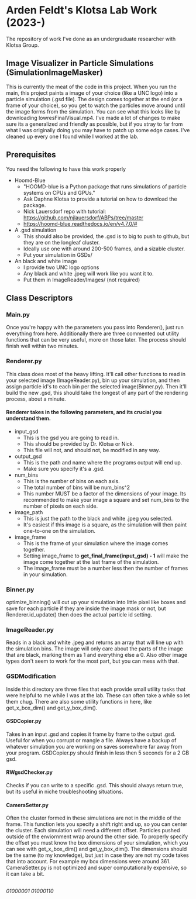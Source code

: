 # Arden Feldt's Klotsa Lab Work (2023-)
The repository of work I've done as an undergraduate researcher with Klotsa Group.

## Image Visualizer in Particle Simulations (SimulationImageMasker)
This is currently the meat of the code in this project. When you run the main, this project paints a image of your choice (like a UNC logo) into a particle simulation (.gsd file). The design comes together at the end (or a frame of your choice), so you get to watch the particles move around until the image forms from the simulation. You can see what this looks like by downloading lowresFinalVisual.mp4. I've made a lot of changes to make sure its a generalized and friendly as possible, but if you stray to far from what I was originally doing you may have to patch up some edge cases. I've cleaned up every one I found while I worked at the lab.

## Prerequisites
You need the following to have this work properly
* Hoomd-Blue
  * "HOOMD-blue is a Python package that runs simulations of particle systems on CPUs and GPUs."
  * Ask Daphne Klotsa to provide a tutorial on how to download the package.
  * Nick Lauersdorf repo with tutorial: https://github.com/njlauersdorf/ABPs/tree/master 
  * https://hoomd-blue.readthedocs.io/en/v4.7.0/#
* A .gsd simulation
  * This should also be provided, the .gsd is to big to push to github, but they are on the longleaf cluster.
  * Ideally use one with around 200-500 frames, and a sizable cluster.
  * Put your simulation in GSDs/
* An black and white image
  * I provide two UNC logo options
  * Any black and white .jpeg will work like you want it to.
  * Put them in ImageReader/Images/ (not required)

## Class Descriptors

### Main.py
Once you're happy with the parameters you pass into Renderer(), just run everything from here. Additionally there are three commented out utility functions that can be very useful, more on those later. The process should finish well within two minutes.

### Renderer.py
This class does most of the heavy lifting. It'll call other functions to read in your selected image (ImageReader.py), bin up your simulation, and then assign particle id's to each bin per the selected image(Binner.py). Then it'll build the new .gsd, this should take the longest of any part of the rendering process, about a minute.

#### Renderer takes in the following parameters, and its crucial you understand them.
* input_gsd
  * This is the gsd you are going to read in.
  * This should be provided by Dr. Klotsa or Nick.
  * This file will not, and should not, be modified in any way.
* output_gsd
  * This is the path and name where the programs output will end up.
  * Make sure you specify it's a .gsd.
* num_bins
  * This is the number of bins on each axis.
  * The total number of bins will be num_bins^2
  * This number MUST be a factor of the dimensions of your image. Its recommended to make your image a square and set num_bins to the number of pixels on each side.
* image_path
  * This is just the path to the black and white .jpeg you selected.
  * It's easiest if this image is a square, as the simulation will then paint one-to-one on the simulation.
* image_frame
  * This is the frame of your simulation where the image comes together.
  * Setting image_frame to **get_final_frame(input_gsd) - 1** will make the image come together at the last frame of the simulation.
  * The image_frame must be a number less then the number of frames in your simulation.

### Binner.py
optimize_binning() will cut up your simulation into little pixel like boxes and save for each particle if they are inside the image mask or not, but Renderer.id_update() then does the actual particle id setting.

### ImageReader.py
Reads in a black and white .jpeg and returns an array that will line up with the simulation bins. The image will only care about the parts of the image that are black, marking them as 1 and everything else a 0. Also other image types don't seem to work for the most part, but you can mess with that.

### GSDModification
Inside this directory are three files that each provide small utility tasks that were helpful to me while I was at the lab. These can often take a while so let them chug. There are also some utility functions in here, like get_x_box_dim() and get_y_box_dim().

#### GSDCopier.py
Takes in an input .gsd and copies it frame by frame to the output .gsd. Useful for when you corrupt or mangle a file. Always have a backup of whatever simulation you are working on saves somewhere far away from your program. GSDCopier.py should finish in less then 5 seconds for a 2 GB gsd.

#### RWgsdChecker.py
Checks if you can write to a specific .gsd. This should always return true, but its useful in niche troubleshooting situations.

#### CameraSetter.py
Often the cluster formed in these simulations are not in the middle of the frame. This function lets you specify a shift right and up, so you can center the cluster. Each simulation will need a different offset. Particles pushed outside of the enviornment wrap around the other side. To properly specify the offset you must know the box dimensions of your simulation, which you can see with get_x_box_dim() and get_y_box_dim(). The dimensions should be the same (to my knowledge), but just in case they are not my code takes that into account. For example my box dimensions were around 361. CameraSetter.py is not optimized and super computationally expensive, so it can take a bit.
## 
*01000001 01000110*
